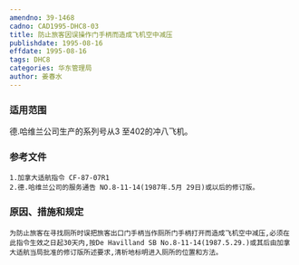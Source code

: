 ```yaml
---
amendno: 39-1468
cadno: CAD1995-DHC8-03
title: 防止旅客因误操作门手柄而造成飞机空中减压
publishdate: 1995-08-16
effdate: 1995-08-16
tags: DHC8
categories: 华东管理局
author: 姜春水
---
```


### 适用范围 
德.哈维兰公司生产的系列号从3 至402的冲八飞机。

<!--more-->
### 参考文件
    1.加拿大适航指令 CF-87-07R1 
    2.德.哈维兰公司的服务通告 NO.8-11-14(1987年.5月 29日)或以后的修订版。

### 原因、措施和规定 
    为防止旅客在寻找厕所时误把旅客出口门手柄当作厕所门手柄打开而造成飞机空中减压,必须在此指令生效之日起30天内,按De Havilland SB No.8-11-14(1987.5.29.)或其后由加拿大适航当局批准的修订版所述要求,清析地标明进入厕所的位置和方法。
